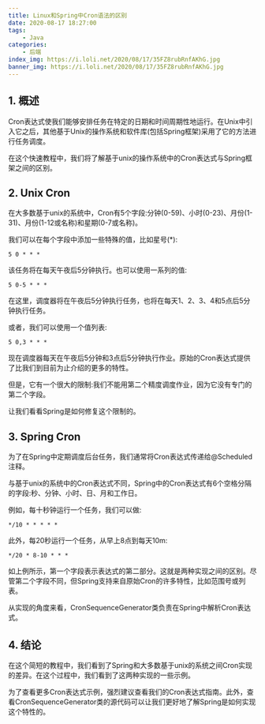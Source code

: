```yaml
---
title: Linux和Spring中Cron语法的区别
date: 2020-08-17 18:27:00
tags:
    - Java
categories:
    - 后端
index_img: https://i.loli.net/2020/08/17/35FZ8rubRnfAKhG.jpg
banner_img: https://i.loli.net/2020/08/17/35FZ8rubRnfAKhG.jpg
---
```


## 1. 概述
Cron表达式使我们能够安排任务在特定的日期和时间周期性地运行。在Unix中引入它之后，其他基于Unix的操作系统和软件库(包括Spring框架)采用了它的方法进行任务调度。

在这个快速教程中，我们将了解基于unix的操作系统中的Cron表达式与Spring框架之间的区别。

## 2. Unix Cron
在大多数基于unix的系统中，Cron有5个字段:分钟(0-59)、小时(0-23)、月份(1-31)、月份(1-12或名称)和星期(0-7或名称)。

我们可以在每个字段中添加一些特殊的值，比如星号(*):

```
5 0 * * *
```

该任务将在每天午夜后5分钟执行。也可以使用一系列的值:

```
5 0-5 * * *
```

在这里，调度器将在午夜后5分钟执行任务，也将在每天1、2、3、4和5点后5分钟执行任务。

或者，我们可以使用一个值列表:

```
5 0,3 * * *
```

现在调度器每天在午夜后5分钟和3点后5分钟执行作业。原始的Cron表达式提供了比我们到目前为止介绍的更多的特性。

但是，它有一个很大的限制:我们不能用第二个精度调度作业，因为它没有专门的第二个字段。

让我们看看Spring是如何修复这个限制的。

## 3. Spring Cron

为了在Spring中定期调度后台任务，我们通常将Cron表达式传递给@Scheduled注释。

与基于unix的系统中的Cron表达式不同，Spring中的Cron表达式有6个空格分隔的字段:秒、分钟、小时、日、月和工作日。

例如，每十秒钟运行一个任务，我们可以做:

```
*/10 * * * * *
```

此外，每20秒运行一个任务，从早上8点到每天10m:

```
*/20 * 8-10 * * *
```

如上例所示，第一个字段表示表达式的第二部分。这就是两种实现之间的区别。尽管第二个字段不同，但Spring支持来自原始Cron的许多特性，比如范围号或列表。

从实现的角度来看，CronSequenceGenerator类负责在Spring中解析Cron表达式。

## 4. 结论
在这个简短的教程中，我们看到了Spring和大多数基于unix的系统之间Cron实现的差异。在这个过程中，我们看到了这两种实现的一些示例。

为了查看更多Cron表达式示例，强烈建议查看我们的Cron表达式指南。此外，查看CronSequenceGenerator类的源代码可以让我们更好地了解Spring是如何实现这个特性的。
